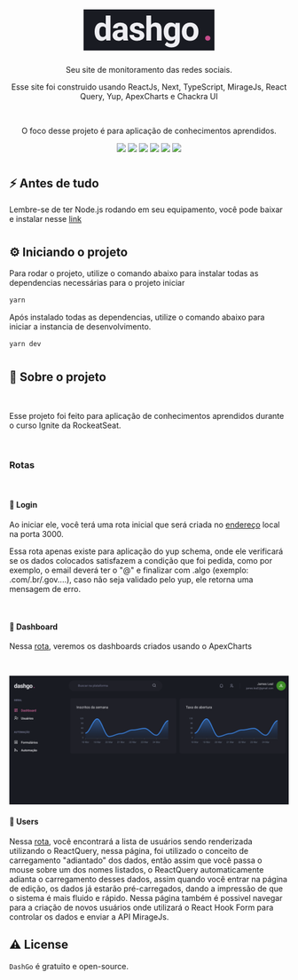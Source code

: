 <h1 align="center">
<img src="https://github.com/jamesjlv/DashGo/blob/main/public/readme_content/logo.png?raw=true" alt="DashGo Logo"/>
</h1>
<p align="center">Seu site de monitoramento das redes sociais.</p>
<p align="center">Esse site foi construido usando ReactJs, Next, TypeScript, MirageJs, React Query, Yup, ApexCharts e Chackra UI</p>
</br>
<p align="center">O foco desse projeto é para aplicação de conhecimentos aprendidos.</p>
<p align="center">
<img src="https://img.shields.io/badge/version-v1.0.0-blue?style=for-the-badge&logo=none"/>
<img src="https://img.shields.io/badge/ReactJs-v17.0.2+-61DAFB?style=for-the-badge&logo=react"/>
<img src="https://img.shields.io/badge/React%20query-v3.24.4-blue?style=for-the-badge&logo=none"/>
<img src="https://img.shields.io/badge/next-v11.1.2-000000?style=for-the-badge&logo=Next.js"/>
<img src="https://img.shields.io/badge/apexcharts-v3.28.1-blue?style=for-the-badge&logo=none"/>
<img src="https://img.shields.io/badge/Chakra%20UI-v1.6.7-319795?style=for-the-badge&logo=Chakra UI"/>
</p>

#

## ⚡️ Antes de tudo

Lembre-se de ter Node.js rodando em seu equipamento, você pode baixar e instalar nesse [link](https://nodejs.org/en/)

#

## ⚙️ Iniciando o projeto

Para rodar o projeto, utilize o comando abaixo para instalar todas as dependencias necessárias para o projeto iniciar

```bash
yarn
```

Após instalado todas as dependencias, utilize o comando abaixo para iniciar a instancia de desenvolvimento.

```bash
yarn dev
```

#

## 📖 Sobre o projeto

<br />

Esse projeto foi feito para aplicação de conhecimentos aprendidos durante o curso Ignite da RockeatSeat.

<br />

### Rotas

<br />

#### 🚏 Login

Ao iniciar ele, você terá uma rota inicial que será criada no [endereço](https://localhost:3000) local na porta 3000.

Essa rota apenas existe para aplicação do yup schema, onde ele verificará se os dados colocados satisfazem a condição que foi pedida, como por exemplo, o email deverá ter o "@" e finalizar com .algo (exemplo: .com/.br/.gov....), caso não seja validado pelo yup, ele retorna uma mensagem de erro.

<br />

#### 🚏 Dashboard

Nessa [rota](https://localhost:3000/dashboard), veremos os dashboards criados usando o ApexCharts

<br/>
<p align="center">
<img src="https://github.com/jamesjlv/DashGo/blob/main/public/readme_content/dashboard.png?raw=true" width="1000px"/></p>

#### 🚏 Users

Nessa [rota](https://localhost:3000/users), você encontrará a lista de usuários sendo renderizada utilizando o ReactQuery, nessa página, foi utilizado o conceito de carregamento "adiantado" dos dados, então assim que você passa o mouse sobre um dos nomes listados, o ReactQuery automaticamente adianta o carregamento desses dados, assim quando você entrar na página de edição, os dados já estarão pré-carregados, dando a impressão de que o sistema é mais fluido e rápido.
Nessa página também é possivel navegar para a criação de novos usuários onde utilizará o React Hook Form para controlar os dados e enviar a API MirageJs.

## ⚠️ License

`DashGo` é gratuito e open-source.
